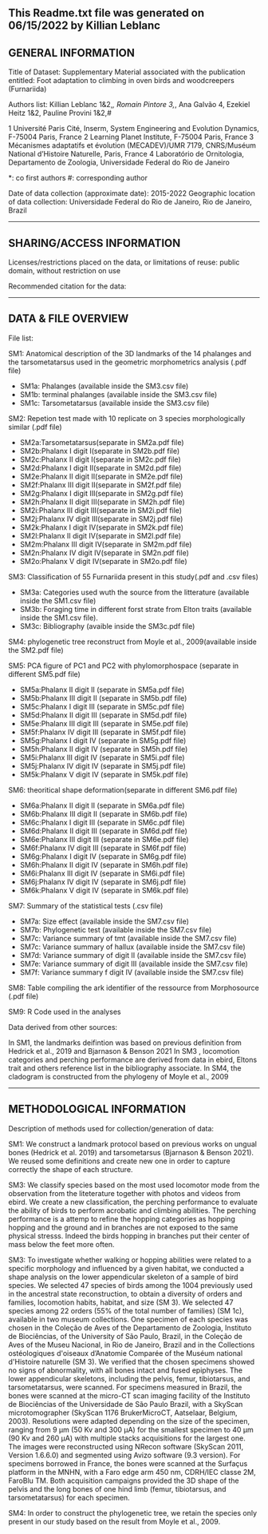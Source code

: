 This Readme.txt file was generated on 06/15/2022 by Killian Leblanc
-------------------
GENERAL INFORMATION
-------------------

Title of Dataset: Supplementary Material associated with the publication entitled: Foot adaptation to climbing in oven birds and woodcreepers (Furnariida)

Authors list: Killian Leblanc 1&2,*, Romain Pintore 3,*, Ana Galvão 4, Ezekiel Heitz 1&2, Pauline Provini 1&2,#

1 Université Paris Cité, Inserm, System Engineering and Evolution Dynamics, F-75004 Paris, France
2 Learning Planet Institute, F-75004 Paris, France
3 Mécanismes adaptatifs et évolution (MECADEV)/UMR 7179, CNRS/Muséum National d’Histoire Naturelle, Paris, France
4 Laboratório de Ornitologia, Departamento de Zoologia, Universidade Federal do Rio de Janeiro

*: co first authors
 #: corresponding author

Date of data collection (approximate date): 2015-2022
Geographic location of data collection: Universidade Federal do Rio de Janeiro, Rio de Janeiro, Brazil

--------------------------
SHARING/ACCESS INFORMATION
-------------------------- 

Licenses/restrictions placed on the data, or limitations of reuse: public domain, without restriction on use

Recommended citation for the data: 


--------------------
DATA & FILE OVERVIEW
--------------------

File list:

SM1: Anatomical description of the 3D landmarks of the 14 phalanges and the tarsometatarsus used in the geometric morphometrics analysis (.pdf file)
- SM1a: Phalanges (available inside the SM3.csv file)
- SM1b: terminal phalanges (available inside the SM3.csv file)
- SM1c: Tarsometatarsus (available inside the SM3.csv file)

SM2: Repetion test made with 10 replicate on 3 species morphologically similar (.pdf file)
- SM2a:Tarsometatarsus(separate in SM2a.pdf file)
- SM2b:Phalanx I digit I(separate in SM2b.pdf file)
- SM2c:Phalanx II digit I(separate in SM2c.pdf file)
- SM2d:Phalanx I digit II(separate in SM2d.pdf file)
- SM2e:Phalanx II digit II(separate in SM2e.pdf file)
- SM2f:Phalanx III digit II(separate in SM2f.pdf file)
- SM2g:Phalanx I digit III(separate in SM2g.pdf file)
- SM2h:Phalanx II digit III(separate in SM2h.pdf file)
- SM2i:Phalanx III digit III(separate in SM2i.pdf file)
- SM2j:Phalanx IV digit III(separate in SM2j.pdf file)
- SM2k:Phalanx I digit IV(separate in SM2k.pdf file)
- SM2l:Phalanx II digit IV(separate in SM2l.pdf file)
- SM2m:Phalanx III digit IV(separate in SM2m.pdf file)
- SM2n:Phalanx IV digit IV(separate in SM2n.pdf file)
- SM2o:Phalanx V digit IV(separate in SM2o.pdf file)

SM3: Classification of 55 Furnariida present in this study(.pdf and .csv files)
- SM3a: Categories used wuth the source from the litterature (available inside the SM1.csv file)
- SM3b: Foraging time in different forst strate from Elton traits (available inside the SM1.csv file).
- SM3c: Bibliography (avaible inside the SM3c.pdf file)

SM4: phylogenetic tree reconstruct from Moyle et al., 2009(available inside the SM2.pdf file)

SM5: PCA figure of PC1 and PC2 with phylomorphospace (separate in different SM5.pdf file)
- SM5a:Phalanx II digit II (separate in SM5a.pdf file)
- SM5b:Phalanx III digit II (separate in SM5b.pdf file)
- SM5c:Phalanx I digit III (separate in SM5c.pdf file)
- SM5d:Phalanx II digit III (separate in SM5d.pdf file)
- SM5e:Phalanx III digit III (separate in SM5e.pdf file)
- SM5f:Phalanx IV digit III (separate in SM5f.pdf file)
- SM5g:Phalanx I digit IV (separate in SM5g.pdf file)
- SM5h:Phalanx II digit IV (separate in SM5h.pdf file)
- SM5i:Phalanx III digit IV (separate in SM5i.pdf file)
- SM5j:Phalanx IV digit IV (separate in SM5j.pdf file)
- SM5k:Phalanx V digit IV (separate in SM5k.pdf file)

SM6: theoritical shape deformation(separate in different SM6.pdf file)
- SM6a:Phalanx II digit II (separate in SM6a.pdf file)
- SM6b:Phalanx III digit II (separate in SM6b.pdf file)
- SM6c:Phalanx I digit III (separate in SM6c.pdf file)
- SM6d:Phalanx II digit III (separate in SM6d.pdf file)
- SM6e:Phalanx III digit III (separate in SM6e.pdf file)
- SM6f:Phalanx IV digit III (separate in SM6f.pdf file)
- SM6g:Phalanx I digit IV (separate in SM6g.pdf file)
- SM6h:Phalanx II digit IV (separate in SM6h.pdf file)
- SM6i:Phalanx III digit IV (separate in SM6i.pdf file)
- SM6j:Phalanx IV digit IV (separate in SM6j.pdf file)
- SM6k:Phalanx V digit IV (separate in SM6k.pdf file)

SM7: Summary of the statistical tests (.csv file)
- SM7a: Size effect (available inside the SM7.csv file)
- SM7b: Phylogenetic test (available inside the SM7.csv file) 
- SM7c: Variance summary of tmt (available inside the SM7.csv file)
- SM7c: Variance summary of hallux (available inside the SM7.csv file)
- SM7d: Variance summary of digit II (available inside the SM7.csv file)
- SM7e: Variance summary of digit III (available inside the SM7.csv file)
- SM7f: Variance summary f digit IV (available inside the SM7.csv file)

SM8: Table compiling the ark identifier of the ressource from Morphosource (.pdf file)

SM9: R Code used in the analyses 


Data derived from other sources:

In SM1, the landmarks deifintion was based on previous definition from Hedrick et al., 2019 and Bjarnason & Benson 2021
In SM3 , locomotion categories and perching performance are derived from data in ebird, Eltons trait and others reference list in the bibliography associate.
In SM4, the cladogram is constructed from the phylogeny of Moyle et al., 2009



--------------------------
METHODOLOGICAL INFORMATION
--------------------------

Description of methods used for collection/generation of data: 

SM1: We construct a landmark protocol based on previous works on ungual bones (Hedrick et al. 2019) and tarsometarsus (Bjarnason & Benson 2021). We reused some definitions and create new one in order to capture correctly the shape of each structure.

SM3: We classify species based on the most used locomotor mode from the observation from the liteterature together with photos and videos from ebird. We create a new classification, the perching performance to evaluate the ability of birds to perform acrobatic and climbing abilities. The perching performance is a attemp to refine the hopping categories as hopping hopping and the ground and in branches are not exposed to the same physical stresss. Indeed the birds hopping in branches put their center of mass below the feet more often. 

SM3:
To investigate whether walking or hopping abilities were related to a specific morphology and influenced by a given habitat, we conducted a shape analysis on the lower appendicular skeleton of a sample of bird species. We selected 47 species of birds among the 1004 previously used in the ancestral state reconstruction, to obtain a diversity of orders and families, locomotion habits, habitat, and size (SM 3). We selected 47 species among 22 orders (55% of the total number of families) (SM 1c), available in two museum collections. One specimen of each species was chosen in the Coleção de Aves of the Departamento de Zoologia, Instituto de Biociências, of the University of São Paulo, Brazil, in the Coleção de Aves of the Museu Nacional, in Rio de Janeiro, Brazil and in the Collections ostéologiques d'oiseaux d’Anatomie Comparée of the Muséum national d'Histoire naturelle (SM 3). We verified that the chosen specimens showed no signs of abnormality, with all bones intact and fused epiphyses. The lower appendicular skeletons, including the pelvis, femur, tibiotarsus, and tarsometatarsus, were scanned. For specimens measured in Brazil, the bones were scanned at the micro-CT scan imaging facility of the Instituto de Biociências of the Universidade de São Paulo Brazil, with a SkyScan microtomographer (SkyScan 1176 BrukerMicroCT, Aatselaar, Belgium, 2003). Resolutions were adapted depending on the size of the specimen, ranging from 9 µm (50 Kv and 300 μA) for the smallest specimen to 40 µm (90 Kv and 260 μA) with multiple stacks acquisitions for the largest one. The images were reconstructed using NRecon software (SkyScan 2011, Version 1.6.6.0) and segmented using Avizo software (9.3 version). For specimens borrowed in France, the bones were scanned at the Surfaçus platform in the MNHN, with a Faro edge arm 450 nm, CDRH/IEC classe 2M, FaroBlu TM. Both acquisition campaigns provided the 3D shape of the pelvis and the long bones of one hind limb (femur, tibiotarsus, and tarsometatarsus) for each specimen.

SM4: In order to construct the phylogenetic tree, we retain the species only present in our study based on the result from Moyle et al., 2009.
